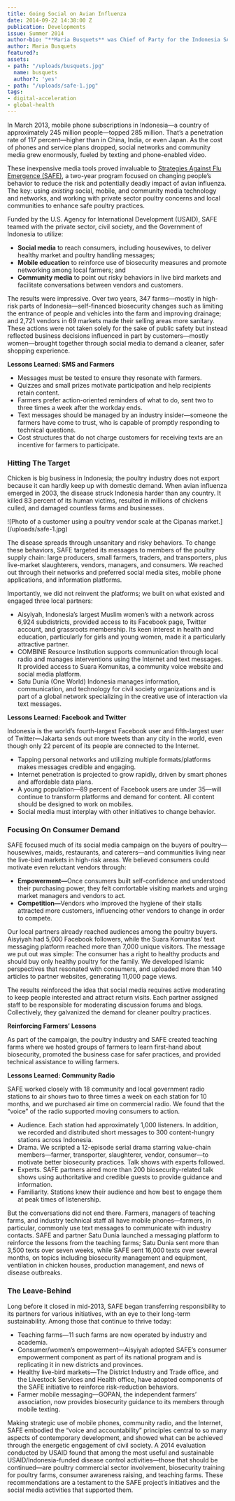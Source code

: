 ```yaml
---
title: Going Social on Avian Influenza
date: 2014-09-22 14:38:00 Z
publication: Developments
issue: Summer 2014
author-bio: "**Maria Busquets** was Chief of Party for the Indonesia SAFE Program."
author: Maria Busquets
featured?: 
assets:
- path: "/uploads/busquets.jpg"
  name: busquets
  author?: 'yes'
- path: "/uploads/safe-1.jpg"
tags:
- digital-acceleration
- global-health
---
```


<p>In March 2013, mobile phone subscriptions in Indonesia—a country of approximately 245 million people—topped 285 million. That’s a penetration rate of 117 percent—higher than in China, India, or even Japan. As the cost of phones and service plans dropped, social networks and community media grew enormously, fueled by texting and phone-enabled video.</p>



<p>These inexpensive media tools proved invaluable to <a href="http://dai.com/our-work/projects/indonesia%E2%80%94strategies-against-flu-emergence-safe">Strategies Against Flu Emergence (SAFE)</a>, a two-year program focused on changing people’s behavior to reduce the risk and potentially deadly impact of avian influenza. The key: using <em>existing</em> social, mobile, and community media technology and networks, and working with private sector poultry concerns and local communities to enhance safe poultry practices.</p>
<p>Funded by the U.S. Agency for International Development (USAID), SAFE teamed with the private sector, civil society, and the Government of Indonesia to utilize:</p>
<ul>
  <li><strong>Social media</strong> to reach consumers, including housewives, to deliver healthy market and poultry handling messages;</li>
  <li><strong>Mobile education</strong> to reinforce use of biosecurity measures and promote networking among local farmers; and</li>
  <li><strong>Community media</strong> to point out risky behaviors in live bird markets and facilitate conversations between vendors and customers.</li>
</ul>
<p>The results were impressive. Over two years, 347 farms—mostly in high-risk parts of Indonesia—self-financed biosecurity changes such as limiting the entrance of people and vehicles into the farm and improving drainage; and 2,721 vendors in 69 markets made their selling areas more sanitary. These actions were not taken solely for the sake of public safety but instead reflected business decisions influenced in part by customers—mostly women—brought together through social media to demand a cleaner, safer shopping experience.</p>
<aside>
<p><strong>Lessons Learned: SMS and Farmers</strong></p>
<ul>
  <li>Messages must be tested to ensure they resonate with farmers.</li>
  <li>Quizzes and small prizes motivate participation and help recipients retain content.</li>
  <li>Farmers prefer action-oriented reminders of what to do, sent two to three times a week after the workday ends.</li>
  <li>Text messages should be managed by an industry insider—someone the farmers have come to trust, who is capable of promptly responding to technical questions.</li>
  <li>Cost structures that do not charge customers for receiving texts are an incentive for farmers to participate.</li>
</ul>
</aside>
<h3>Hitting The Target</h3>
<p>Chicken is big business in Indonesia; the poultry industry does not export because it can hardly keep up with domestic demand. When avian influenza emerged in 2003, the disease struck Indonesia harder than any country. It killed 83 percent of its human victims, resulted in millions of chickens culled, and damaged countless farms and businesses.</p>
![Photo of a customer using a poultry vendor scale at the Cipanas market.](/uploads/safe-1.jpg) 
<p>The disease spreads through unsanitary and risky behaviors. To change these behaviors, SAFE targeted its messages to members of the poultry supply chain: large producers, small farmers, traders, and transporters, plus live-market slaughterers, vendors, managers, and consumers. We reached out through their networks and preferred social media sites, mobile phone applications, and information platforms.</p>
<p>Importantly, we did not reinvent the platforms; we built on what existed and engaged three local partners:</p>
<ul>
  <li>Aisyiyah, Indonesia’s largest Muslim women’s with a network across 6,924 subdistricts, provided access to its Facebook page, Twitter account, and grassroots membership. Its keen interest in health and education, particularly for girls and young women, made it a particularly attractive partner.</li>
  <li>COMBINE Resource Institution supports communication through local radio and manages interventions using the Internet and text messages. It provided access to Suara Komunitas, a community voice website and social media platform.</li>
  <li>Satu Dunia (One World) Indonesia manages information, communication, and technology for civil society organizations and is part of a global network specializing in the creative use of interaction via text messages.</li>
</ul>
<aside>
<p><strong>Lessons Learned: Facebook and Twitter</strong></p>
<p>Indonesia is the world’s fourth-largest Facebook user and fifth-largest user of Twitter—Jakarta sends out more tweets than any city in the world, even though only 22 percent of its people are connected to the Internet.</p>
<ul>
  <li>Tapping personal networks and utilizing multiple formats/platforms makes messages credible and engaging.</li>
  <li>Internet penetration is projected to grow rapidly, driven by smart phones and affordable data plans.</li>
  <li>A young population—89 percent of Facebook users are under 35—will continue to transform platforms and demand for content. All content should be designed to work on mobiles. </li>
  <li>Social media must interplay with other initiatives to change behavior. </li>
</ul>
</aside>
<h3>Focusing On Consumer Demand</h3>
<p>SAFE focused much of its social media campaign on the buyers of poultry—housewives, maids, restaurants, and caterers—and communities living near the live-bird markets in high-risk areas. We believed consumers could motivate even reluctant vendors through:</p>
<ul>
  <li><strong>Empowerment—</strong>Once consumers built self-confidence and understood their purchasing power, they felt comfortable visiting markets and urging market managers and vendors to act.</li>
  <li><strong>Competition—</strong>Vendors who improved the hygiene of their stalls attracted more customers, influencing other vendors to change in order to compete.</li>
</ul>
<p>Our local partners already reached audiences among the poultry buyers. Aisyiyah had 5,000 Facebook followers, while the Suara Komunitas’ text messaging platform reached more than 7,000 unique visitors. The message we put out was simple: The consumer has a right to healthy products and should buy only healthy poultry for the family. We developed Islamic perspectives that resonated with consumers, and uploaded more than 140 articles to partner websites, generating 11,000 page views.</p>
<p>The results reinforced the idea that social media requires active moderating to keep people interested and attract return visits. Each partner assigned staff to be responsible for moderating discussion forums and blogs. Collectively, they galvanized the demand for cleaner poultry practices.</p>
<p><strong>Reinforcing Farmers’ Lessons</strong></p>
<p>As part of the campaign, the poultry industry and SAFE created teaching farms where we hosted groups of farmers to learn first-hand about biosecurity, promoted the business case for safer practices, and provided technical assistance to willing farmers.</p>
<aside>
<p><strong>Lessons Learned: Community Radio</strong></p>
<p>SAFE worked closely with 18 community and local government radio stations to air shows two to three times a week on each station for 10 months, and we purchased air time on commercial radio. We found that the “voice” of the radio supported moving consumers to action.</p>
<ul>
  <li>Audience. Each station had approximately 1,000 listeners. In addition, we recorded and distributed short messages to 300 content-hungry stations across Indonesia.</li>
  <li>Drama. We scripted a 12-episode serial drama starring value-chain members—farmer, transporter, slaughterer, vendor, consumer—to motivate better biosecurity practices. Talk shows with experts followed.</li>
  <li>Experts. SAFE partners aired more than 200 biosecurity-related talk shows using authoritative and credible guests to provide guidance and information. </li>
  <li>Familiarity. Stations knew their audience and how best to engage them at peak times of listenership.</li>
</ul>
</aside>
<p>But the conversations did not end there. Farmers, managers of teaching farms, and industry technical staff all have mobile phones—farmers, in particular, commonly use text messages to communicate with industry contacts. SAFE and partner Satu Dunia launched a messaging platform to reinforce the lessons from the teaching farms; Satu Dunia sent more than 3,500 texts over seven weeks, while SAFE sent 16,000 texts over several months, on topics including biosecurity management and equipment, ventilation in chicken houses, production management, and news of disease outbreaks.</p>
<h3>The Leave-Behind</h3>
<p>Long before it closed in mid-2013, SAFE began transferring responsibility to its partners for various initiatives, with an eye to their long-term sustainability. Among those that continue to thrive today:</p>
<ul>
  <li>Teaching farms—11 such farms are now operated by industry and academia.</li>
  <li>Consumer/women’s empowerment—Aisyiyah adopted SAFE’s consumer empowerment component as part of its national program and is replicating it in new districts and provinces.</li>
  <li>Healthy live-bird markets—The District Industry and Trade office, and the Livestock Services and Health office, have adopted components of the SAFE initiative to reinforce risk-reduction behaviors.</li>
  <li>Farmer mobile messaging—GOPAN, the independent farmers’ association, now provides biosecurity guidance to its members through mobile texting.</li>
</ul>
<p>Making strategic use of mobile phones, community radio, and the Internet, SAFE embodied the “voice and accountability” principles central to so many aspects of contemporary development, and showed what can be achieved through the energetic engagement of civil society. A 2014 evaluation conducted by USAID found that among the most useful and sustainable USAID/Indonesia-funded disease control activities—those that should be continued—are poultry commercial sector involvement, biosecurity training for poultry farms, consumer awareness raising, and teaching farms. These recommendations are a testament to the SAFE project’s initiatives and the social media activities that supported them.</p>
